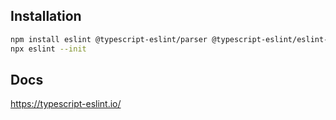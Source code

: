 ## Installation

```bash
npm install eslint @typescript-eslint/parser @typescript-eslint/eslint-plugin --save-dev
npx eslint --init
```

## Docs

https://typescript-eslint.io/
